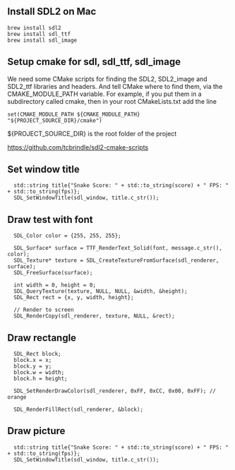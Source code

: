 ## Install SDL2 on Mac
```
brew install sdl2
brew install sdl_ttf
brew install sdl_image
```

## Setup cmake for sdl, sdl_ttf, sdl_image
  We need some CMake scripts for finding the SDL2, SDL2_image and SDL2_ttf libraries and headers.
  And tell CMake where to find them, via the CMAKE_MODULE_PATH variable. For example, if you put them in a subdirectory called cmake, then in your root CMakeLists.txt add the line
```
set(CMAKE_MODULE_PATH ${CMAKE_MODULE_PATH} "${PROJECT_SOURCE_DIR}/cmake")
```
${PROJECT_SOURCE_DIR} is the root folder of the project

https://github.com/tcbrindle/sdl2-cmake-scripts

## Set window title
```
  std::string title{"Snake Score: " + std::to_string(score) + " FPS: " + std::to_string(fps)};
  SDL_SetWindowTitle(sdl_window, title.c_str());
```

## Draw test with font
```
  SDL_Color color = {255, 255, 255};
  
  SDL_Surface* surface = TTF_RenderText_Solid(font, message.c_str(), color);
  SDL_Texture* texture = SDL_CreateTextureFromSurface(sdl_renderer, surface); 
  SDL_FreeSurface(surface);

  int width = 0, height = 0;
  SDL_QueryTexture(texture, NULL, NULL, &width, &height);
  SDL_Rect rect = {x, y, width, height};

  // Render to screen
  SDL_RenderCopy(sdl_renderer, texture, NULL, &rect);
```

## Draw rectangle
```
  SDL_Rect block;
  block.x = x;
  block.y = y;
  block.w = width;
  block.h = height;

  SDL_SetRenderDrawColor(sdl_renderer, 0xFF, 0xCC, 0x00, 0xFF); // orange

  SDL_RenderFillRect(sdl_renderer, &block);
```

## Draw picture
```
  std::string title{"Snake Score: " + std::to_string(score) + " FPS: " + std::to_string(fps)};
  SDL_SetWindowTitle(sdl_window, title.c_str());
```

